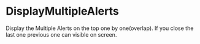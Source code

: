 # DisplayMultipleAlerts
Display the Multiple Alerts on the top one by one(overlap). If you close the last one previous one can visible on screen.

